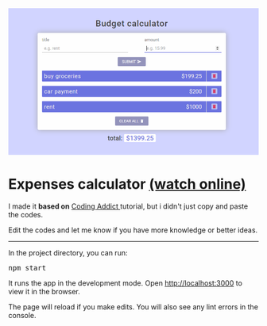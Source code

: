 <div>
  <img src="./src/img/page.PNG" />
  <h1>Expenses calculator <a href="https://mohammadbaratii.github.io/Reactjs-Expenses-calculator/">(watch online)</a></h1>
  <p>
    I made it <strong>based on</strong>
    <a
      href="https://www.youtube.com/watch?v=f6HYLHrYpGs&list=PLgMICEduGwEzy6jqbR_yciKiGDsto74Dq"
      >Coding Addict
    </a>
    tutorial, but i didn't just copy and paste the codes.
  </p>
    <p>
    Edit the codes and let me know if you have more knowledge or better ideas.
    </p>
</div>
<hr />
<div>
  <p>In the project directory, you can run:</p>
  <pre>npm start</pre>
  <p>
    It runs the app in the development mode. Open
    <a href="http://localhost:3000">http://localhost:3000</a> to view it in the
    browser.
  </p>
  <p>
    The page will reload if you make edits. You will also see any lint errors in
    the console.
  </p>
</div>
